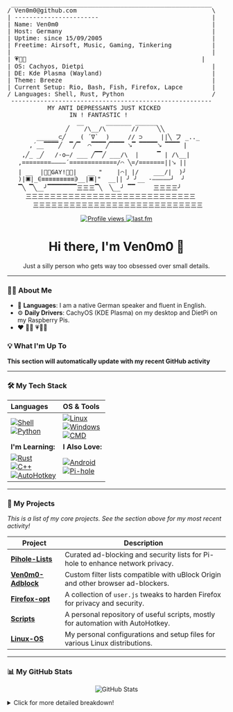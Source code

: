 <pre>
 _______________________________________________________
/ Ven0m0@github.com                                     \
| -----------------------                               |
| Name: Ven0m0                                          |
| Host: Germany                                         |
| Uptime: since 15/09/2005                              |
| Freetime: Airsoft, Music, Gaming, Tinkering           |
|                                                       |
| 💗💜💙                                                |
| OS: Cachyos, Dietpi                                   |
| DE: Kde Plasma (Wayland)                              | 
| Theme: Breeze                                         |
| Current Setup: Rio, Bash, Fish, Firefox, Lapce        |
/ Languages: Shell, Rust, Python                        /
 -------------------------------------------------------
           MY ANTI DEPRESSANTS JUST KICKED
                 IN ! FANTASTIC !
                   __      _______ ______
                ╱    /\__/\       //     ╲╲
        ______⊂╱    ( ´∇`  )     // ⊃     ||╲ フ _.._
      ,´__▔▔▔▔╱  ▔╱▔  ⌒▔▔▔▔╱▔▔▔▔ 🡖▔ ▔▔▔▔▔🡖 ▔▔▔▔ |
    ,╱_ _╱   /-o—/ ___ ╱▔▔╱ ___/\  |     ▔ | /\__|
   ,========————´=============/⌒ ╲=/=======||🡖 ||
   | __  |🏳️‍🌈GAY!🏳️‍🌈|   __ "    |⌒| |/    ___/|  )╯
   )|🞕|_∈≡≡≡≡≡≡≡≡≡∋__|🞕|"  __|| ╯ ╯__ -‒‒‒‒‒┘  ╯
   ▔╲ ▔╲__╯▔▔▔▔▔▔▔▔三三三▔╲  ╲__╯ ▔▔     三三三三╯
     三三三三三三三三三三三三三三三三三三三三三三三三三三三三
       三三三三三三三三三三三三三三三三三三三三三三三三三三三三
</pre>

<p align="center">
  <a href="https://github.com/Ven0m0/Ven0m0-Adblock">
    <img src="https://komarev.com/ghpvc/?username=Ven0m0" alt="Profile views"/>
  </a>
  <a href="https://www.last.fm/user/Ven0m0">
    <img src="https://img.shields.io/badge/last.fm-D51007?style=for-the-badge&logo=last.fm&logoColor=white" alt="last.fm"/>
  </a>
</p>

<h1 align="center">Hi there, I'm Ven0m0 👋</h1>
<p align="center">
  Just a silly person who gets way too obsessed over small details.
</p>

---

### 👨‍💻 About Me

* 💬 **Languages**: I am a native German speaker and fluent in English.
* ⚙️ **Daily Drivers**: CachyOS (KDE Plasma) on my desktop and DietPi on my Raspberry Pis.
* ❤️ 🏳️‍🌈 💗💜💙

### 💡 **What I'm Up To**
<!-- START_SECTION:activity -->
**This section will automatically update with my recent GitHub activity**
<!-- END_SECTION:activity -->
---


### 🛠️ My Tech Stack

| Languages                                                                                                                                                                                                                           | OS & Tools                                                                                                                                                                                                                                                                                                                                                              |
| :---------------------------------------------------------------------------------------------------------------------------------------------------------------------------------------------------------------------------------- | :---------------------------------------------------------------------------------------------------------------------------------------------------------------------------------------------------------------------------------------------------------------------------------------------------------------------------------------------------------------------- |
| [![Shell](https://img.shields.io/badge/Shell-4EAA25?style=for-the-badge&logo=GNU%20Bash&logoColor=white)](https://www.gnu.org/software/bash/)<br>[![Python](https://img.shields.io/badge/Python-3776AB?style=for-the-badge&logo=python&logoColor=white)](https://www.python.org/) | [![Linux](https://img.shields.io/badge/Linux-FCC624?style=for-the-badge&logo=linux&logoColor=black)](https://www.linux.org/)<br>[![Windows](https://img.shields.io/badge/Windows-0078D6?style=for-the-badge&logo=windows&logoColor=white)](https://www.microsoft.com/en-us/windows/)<br>[![CMD](https://img.shields.io/badge/CMD-000000?style=for-the-badge&logo=windows-terminal&logoColor=white)](https://docs.microsoft.com/en-us/windows-server/administration/windows-commands/windows-commands) |
| **I'm Learning:** | **I Also Love:** |
| [![Rust](https://img.shields.io/badge/Rust-000000?style=for-the-badge&logo=rust&logoColor=white)](https://www.rust-lang.org/)<br>[![C++](https://img.shields.io/badge/C%2B%2B-00599C?style=for-the-badge&logo=c%2B%2B&logoColor=white)](https://isocpp.org/)<br>[![AutoHotkey](https://img.shields.io/badge/AutoHotkey-334455?style=for-the-badge&logo=autohotkey&logoColor=white)](https://www.autohotkey.com/) | [![Android](https://img.shields.io/badge/Android-3DDC84?style=for-the-badge&logo=android&logoColor=white)](https://www.android.com/)<br>[![Pi-hole](https://img.shields.io/badge/Pi--hole-960018?style=for-the-badge&logo=pi-hole&logoColor=white)](https://pi-hole.net/)                                                                                             |

---

### 🚀 My Projects

*This is a list of my core projects. See the section above for my most recent activity!*

| Project                                                                | Description                                                                     |
| ---------------------------------------------------------------------- | ------------------------------------------------------------------------------- |
| **[Pihole-Lists](https://github.com/Ven0m0/Pihole-Lists)** | Curated ad-blocking and security lists for Pi-hole to enhance network privacy.  |
| **[Ven0m0-Adblock](https://github.com/Ven0m0/Ven0m0-Adblock)** | Custom filter lists compatible with uBlock Origin and other browser ad-blockers.  |
| **[Firefox-opt](https://github.com/Ven0m0/Firefox-opt)** | A collection of `user.js` tweaks to harden Firefox for privacy and security.    |
| **[Scripts](https://github.com/Ven0m0/Scripts)** | A personal repository of useful scripts, mostly for automation with AutoHotkey. |
| **[Linux-OS](https://github.com/Ven0m0/Linux-OS)** | My personal configurations and setup files for various Linux distributions.     |

---

### 📊 My GitHub Stats

<p align="center">
  <img src="https://github-readme-stats.vercel.app/api?username=Ven0m0&count_private=true&show_icons=true&theme=transparent&include_all_commits=true&hide_border=true&disable_animations=true" alt="GitHub Stats">
  <br/>
</p>

<details>
  <summary>Click for more detailed breakdown!</summary>
  <div align="center">
    <img src="metrics.classic.svg" alt="Metrics" width="100%">
  </div>
</details>
